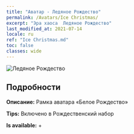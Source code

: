 ```yaml
---
title: "Аватар - Ледяное Рождество"
permalink: /Avatars/Ice Christmas/
excerpt: "Эра хаоса  Ледяное Рождество"
last_modified_at: 2021-07-14
locale: ru
ref: "Ice Christmas.md"
toc: false
classes: wide
---
```

 ![Ледяное Рождество](/images/a/avatarFrame_48.png)

## Подробности

 **Описание:** Рамка аватара «Белое Рождество» 

 **Tips:** Включено в Рождественский набор 

 **Is available:**  + 

